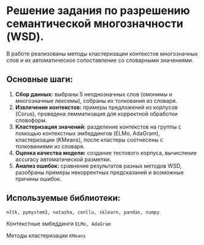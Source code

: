 # Решение задания по разрешению семантической многозначности (WSD). 

В работе реализованы методы кластеризации контекстов многозначных слов и их автоматическое сопоставление со словарными значениями.

## Основные шаги:

1. **Сбор данных:** выбраны 5 неоднозначных слов (омонимы и многозначные лексемы), собраны их толкования из словаря.
2. **Извлечение контекстов:** примеры предложений из корпусов (Corus), проведена лемматизация для корректной обработки словоформ.
3. **Кластеризация значений:** разделение контекстов на группы с помощью контекстных эмбеддингов (ELMo, AdaGram), кластеризации (KMeans), после кластеры соотнесены с толкованиями из словаря.
4. **Оценка качества модели:** создание тестового корпуса, вычисление accuracy автоматической разметки.
5. **Анализ ошибок:** сравнение результатов разных методов WSD, разобраны примеры некорректных предсказаний и возможные причины ошибок.

## Используемые библиотеки:
`nltk, pymystem3, natasha, conllu, sklearn, pandas, numpy`

Контекстные эмбеддинги `ELMo, AdaGram`

Методы кластеризации `KMeans`
